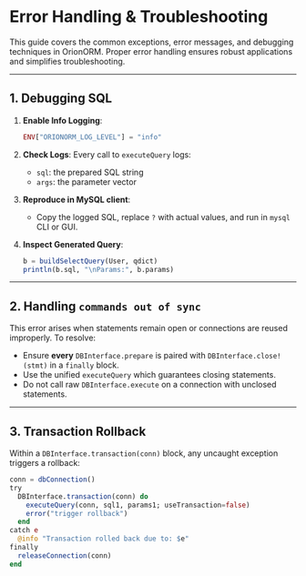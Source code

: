# Error Handling & Troubleshooting

This guide covers the common exceptions, error messages, and debugging techniques in OrionORM. Proper error handling ensures robust applications and simplifies troubleshooting.

---

## 1. Debugging SQL

1. **Enable Info Logging**:

   ```julia
   ENV["ORIONORM_LOG_LEVEL"] = "info"
   ```

2. **Check Logs**: Every call to `executeQuery` logs:

   * `sql`: the prepared SQL string
   * `args`: the parameter vector

3. **Reproduce in MySQL client**:

   * Copy the logged SQL, replace `?` with actual values, and run in `mysql` CLI or GUI.

4. **Inspect Generated Query**:

   ```julia
   b = buildSelectQuery(User, qdict)
   println(b.sql, "\nParams:", b.params)
   ```

---

## 2. Handling `commands out of sync`

This error arises when statements remain open or connections are reused improperly. To resolve:

* Ensure **every** `DBInterface.prepare` is paired with `DBInterface.close!(stmt)` in a `finally` block.
* Use the unified `executeQuery` which guarantees closing statements.
* Do not call raw `DBInterface.execute` on a connection with unclosed statements.

---

## 3. Transaction Rollback

Within a `DBInterface.transaction(conn)` block, any uncaught exception triggers a rollback:

```julia
conn = dbConnection()
try
  DBInterface.transaction(conn) do
    executeQuery(conn, sql1, params1; useTransaction=false)
    error("trigger rollback")
  end
catch e
  @info "Transaction rolled back due to: $e"
finally
  releaseConnection(conn)
end
```
